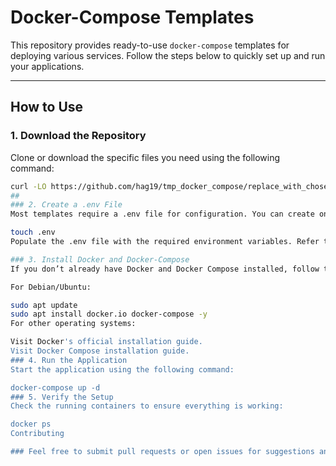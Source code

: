 # Docker-Compose Templates

This repository provides ready-to-use `docker-compose` templates for deploying various services. Follow the steps below to quickly set up and run your applications.

---

## How to Use

### 1. Download the Repository
Clone or download the specific files you need using the following command:
```bash
curl -LO https://github.com/hag19/tmp_docker_compose/replace_with_chosen_template/docker-compose.yml
##
### 2. Create a .env File
Most templates require a .env file for configuration. You can create one with the following command:

touch .env
Populate the .env file with the required environment variables. Refer to the example.env file in this repository for guidance.

### 3. Install Docker and Docker-Compose
If you don’t already have Docker and Docker Compose installed, follow these steps:

For Debian/Ubuntu:

sudo apt update
sudo apt install docker.io docker-compose -y
For other operating systems:

Visit Docker's official installation guide.
Visit Docker Compose installation guide.
### 4. Run the Application
Start the application using the following command:

docker-compose up -d
### 5. Verify the Setup
Check the running containers to ensure everything is working:

docker ps
Contributing

### Feel free to submit pull requests or open issues for suggestions and improvements.
